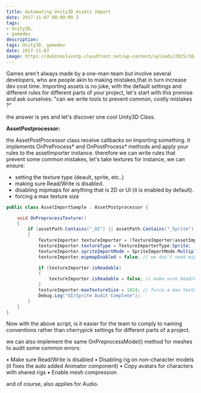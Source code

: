 ```yaml
---
title: Automating Unity3D Assets Import
date: 2017-11-07 00:00:00 Z
tags:
- Unity3D,
- gamedev
description: 
tags: Unity3D, gamedev
date: 2017-11-07
image: https://dab1nmslvvntp.cloudfront.net/wp-content/uploads/2015/10/1443735529Fotolia_91388525_Subscription_Monthly_M-1024x768.jpg
---
```


Games aren't always made by a one-man-team but involve several developers, who are people akin to making mistakes,that in turn increase dev cost time. 
Importing assets is no joke, with the default settings and different rules for different parts of your project, let's start with this premise and ask ourselves: "can we write tools to prevent common, costly mistakes ?"

the answer is yes and let's discover one cool Unity3D Class.


**AssetPostprocessor:**

the AssetPostProcessor class receive callbacks on importing something. it implements OnPreProcess* and OnPostProcess* methods and apply your rules to the assetImporter instance.
therefore we can write rules that prevent some common mistakes, let's take textures for instance, we can ensure:
- setting the texture type (deault, sprite, etc..)
- making sure Read/Write is disabled.
- disabling mipmaps for anything that is 2D or UI (it is enabled by default).
- forcing a max texture size

```C#
public class AssetImportSample : AssetPostprocessor {

    void OnPreprocessTexture()
    {
        if (assetPath.Contains("_UI") || assetPath.Contains("_Sprite"))
        {
            TextureImporter textureImporter = (TextureImporter)assetImporter;
            textureImporter.textureType = TextureImporterType.Sprite;
            textureImporter.spriteImportMode = SpriteImportMode.Multiple;
            textureImporter.mipmapEnabled = false; // we don't need mipmaps for 2D/UI Atlases

            if (textureImporter.isReadable)
            {
                textureImporter.isReadable = false; // make sure Read/Write is disabled
            }
            textureImporter.maxTextureSize = 1024; // force a max texture size
            Debug.Log("UI/Sprite Audit Complete");
        }
    }
}

```
Now with the above script, is it easier for the team to comply to naming conventions rather than cherrypick settings for different parts of a project.

we can also implement the same OnPreprocessModel() method for meshes to audit some common errors:

• Make sure Read/Write is disabled
• Disabling rig on non-character models (it fixes the auto added Animator component)
• Copy avatars for characters with shared rigs
• Enable mesh compression

and of course, also applies for Audio.
